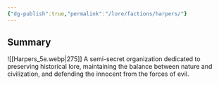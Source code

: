 ```yaml
---
{"dg-publish":true,"permalink":"/lore/factions/harpers/"}
---
```


## Summary
![[Harpers_5e.webp|275]]
A semi-secret organization dedicated to preserving historical lore, maintaining the balance between nature and civilization, and defending the innocent from the forces of evil.